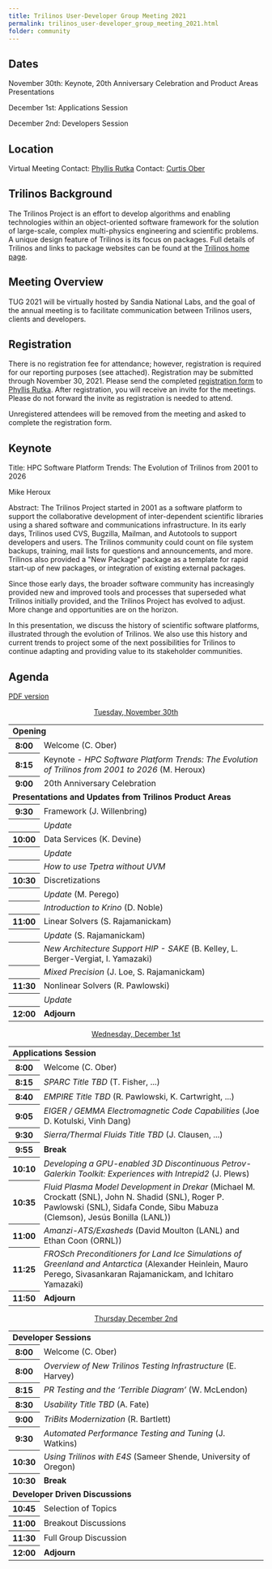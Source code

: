 ```yaml
---
title: Trilinos User-Developer Group Meeting 2021
permalink: trilinos_user-developer_group_meeting_2021.html
folder: community
---
```


## Dates

November 30th: Keynote, 20th Anniversary Celebration and Product Areas Presentations

December 1st: Applications Session

December 2nd: Developers Session


## Location

Virtual Meeting
Contact: [Phyllis Rutka](mailto:parutka@sandia.gov)
Contact: [Curtis Ober](mailto:ccober@sandia.gov)

## Trilinos Background

The Trilinos Project is an effort to develop algorithms and enabling
technologies within an object-oriented software framework for the
solution of large-scale, complex multi-physics engineering and
scientific problems.  A unique design feature of Trilinos is its
focus on packages.  Full details of Trilinos and links to package
websites can be found at the
[Trilinos home page](https://trilinos.github.io "Trilinos Home Page").

## Meeting Overview

TUG 2021 will be virtually hosted by Sandia National Labs, and
the goal of the annual meeting is to facilitate communication
between Trilinos users, clients and developers.

## Registration

There is no registration fee for attendance; however, registration
is required for our reporting purposes (see attached).  Registration
may be submitted through November 30, 2021.  Please send the completed
[registration form](pdfs/2021_Trilinos_User_Group_Meeting_Registration_Form.docx)
to [Phyllis Rutka](mailto:parutka@sandia.gov).
After registration, you will receive an invite for the meetings.
Please do not forward the invite as registration is needed to attend.

Unregistered attendees will be removed from the meeting and asked
to complete the registration form.

## Keynote

Title: HPC Software Platform Trends: The Evolution of Trilinos from 2001 to 2026

Mike Heroux

Abstract: The Trilinos Project started in 2001 as a software platform
to support the collaborative development of inter-dependent scientific
libraries using a shared software and communications infrastructure.
In its early days, Trilinos used CVS, Bugzilla, Mailman, and Autotools
to support developers and users.  The Trilinos community could count
on file system backups, training, mail lists for questions and
announcements, and more.  Trilinos also provided a "New Package"
package as a template for rapid start-up of new packages, or
integration of existing external packages.

Since those early days, the broader software community has increasingly
provided new and improved tools and processes that superseded what
Trilinos initially provided, and the Trilinos Project has evolved
to adjust.  More change and opportunities are on the horizon.

In this presentation, we discuss the history of scientific software
platforms, illustrated through the evolution of Trilinos.  We also
use this history and current trends to project some of the next
possibilities for Trilinos to continue adapting and providing value
to its stakeholder communities.

## Agenda

[PDF version](pdfs/TUG_2021_Agenda.pdf)

<p style="text-align: center;"><span style="text-decoration: underline;">Tuesday, November 30th</span></p>

<table summary="Timetable">
<tbody>
<tr><td colspan=2> <b> Opening </b>                                                                                         </td> </tr>
<tr><th><abbr>  8:00 </abbr></th>  <td> Welcome (C. Ober)                                                                   </td> </tr>
<tr><th><abbr>  8:15 </abbr></th>  <td> Keynote - <em>HPC Software Platform Trends: The Evolution of Trilinos from 2001 to 2026</em> (M. Heroux)                                            </td> </tr>
<tr><th><abbr>  9:00 </abbr></th>  <td> 20th Anniversary Celebration                                                        </td> </tr>
<tr><td colspan=2> <b> Presentations and Updates from Trilinos Product Areas </b>                                           </td> </tr>
<tr><th><abbr>  9:30 </abbr></th>  <td> Framework (J. Willenbring)                                                          </td> </tr>
<tr><th><abbr>       </abbr></th>  <td> <em>Update</em>                                                                     </td> </tr>
<tr><th><abbr> 10:00 </abbr></th>  <td> Data Services (K. Devine)                                                           </td> </tr>
<tr><th><abbr>       </abbr></th>  <td> <em>Update</em>                                                                     </td> </tr>
<tr><th><abbr>       </abbr></th>  <td> <em>How to use Tpetra without UVM</em>                                              </td> </tr>
<tr><th><abbr> 10:30 </abbr></th>  <td> Discretizations                                                                     </td> </tr>
<tr><th><abbr>       </abbr></th>  <td> <em>Update</em> (M. Perego)                                                         </td> </tr>
<tr><th><abbr>       </abbr></th>  <td> <em>Introduction to Krino</em> (D. Noble)                                           </td> </tr>
<tr><th><abbr> 11:00 </abbr></th>  <td> Linear Solvers (S. Rajamanickam)                                                    </td> </tr>
<tr><th><abbr>       </abbr></th>  <td> <em>Update</em> (S. Rajamanickam)                                                   </td> </tr>
<tr><th><abbr>       </abbr></th>  <td> <em>New Architecture Support HIP - SAKE</em> (B. Kelley, L. Berger-Vergiat, I. Yamazaki) </td> </tr>
<tr><th><abbr>       </abbr></th>  <td> <em>Mixed Precision</em> (J. Loe, S. Rajamanickam)                                  </td> </tr>
<tr><th><abbr> 11:30 </abbr></th>  <td> Nonlinear Solvers (R. Pawlowski)                                                    </td> </tr>
<tr><th><abbr>       </abbr></th>  <td> <em>Update</em>                                                                     </td> </tr>
<tr><th><abbr> 12:00 </abbr></th>  <td> <b>Adjourn</b>                                                                      </td> </tr>
</tbody>
</table>


<p style="text-align: center;"><span style="text-decoration: underline;">Wednesday, December 1st</span></p>

<table summary="Timetable">
<tbody>
<tr><td colspan=2> <b> Applications Session </b>                                                                            </td> </tr>
<tr><th><abbr>  8:00 </abbr></th>  <td> Welcome (C. Ober)                                                                   </td> </tr>
<tr><th><abbr>  8:15 </abbr></th>  <td> <em>SPARC Title TBD</em> (T. Fisher, ...)                                           </td> </tr>
<tr><th><abbr>  8:40 </abbr></th>  <td> <em>EMPIRE Title TBD</em> (R. Pawlowski, K. Cartwright, ...)                        </td> </tr>
<tr><th><abbr>  9:05 </abbr></th>  <td> <em>EIGER / GEMMA Electromagnetic Code Capabilities</em>  (Joe D. Kotulski, Vinh Dang) </td> </tr>
<tr><th><abbr>  9:30 </abbr></th>  <td> <em>Sierra/Thermal Fluids Title TBD</em> (J. Clausen, ...)                          </td> </tr>
<tr><th><abbr>  9:55 </abbr></th>  <td> <b>Break</b>                                                                        </td> </tr>
<tr><th><abbr> 10:10 </abbr></th>  <td> <em>Developing a GPU-enabled 3D Discontinuous Petrov-Galerkin Toolkit: Experiences with Intrepid2​</em> (J. Plews)                            </td> </tr>
<tr><th><abbr> 10:35 </abbr></th>  <td> <em>Fluid Plasma Model Development in Drekar</em>  (Michael M. Crockatt (SNL), John N. Shadid (SNL), Roger P. Pawlowski (SNL), Sidafa Conde, Sibu Mabuza (Clemson), Jesús Bonilla (LANL))  </td> </tr>
<tr><th><abbr> 11:00 </abbr></th>  <td> <em>Amanzi-ATS/Exasheds</em> (David Moulton (LANL) and Ethan Coon (ORNL)) </td> </tr>
<tr><th><abbr> 11:25 </abbr></th>  <td> <em>FROSch Preconditioners for Land Ice Simulations of Greenland and Antarctica</em>  (Alexander Heinlein, Mauro Perego, Sivasankaran Rajamanickam, and Ichitaro Yamazaki)                    </td> </tr>
<tr><th><abbr> 11:50 </abbr></th>  <td> <b>Adjourn</b>                                                                      </td> </tr>
</tbody>
</table>


<p style="text-align: center;"><span style="text-decoration: underline;">Thursday December 2nd</span></p>

<table summary="Timetable">
<tbody>
<tr><td colspan=2> <b> Developer Sessions </b>                                                                              </td> </tr>
<tr><th><abbr>  8:00 </abbr></th>  <td> Welcome (C. Ober)                                                                   </td> </tr>
<tr><th><abbr>  8:00 </abbr></th>  <td> <em>Overview of New Trilinos Testing Infrastructure</em> (E. Harvey)                </td> </tr>
<tr><th><abbr>  8:15 </abbr></th>  <td> <em>PR Testing and the ‘Terrible Diagram’</em> (W. McLendon)                        </td> </tr>
<tr><th><abbr>  8:30 </abbr></th>  <td> <em>Usability Title TBD</em> (A. Fate)                                              </td> </tr>
<tr><th><abbr>  9:00 </abbr></th>  <td> <em>TriBits Modernization</em> (R. Bartlett)                                        </td> </tr>
<tr><th><abbr>  9:30 </abbr></th>  <td> <em>Automated Performance Testing and Tuning</em> (J. Watkins)                      </td> </tr>
<tr><th><abbr> 10:30 </abbr></th>  <td> <em>Using Trilinos with E4S</em>  (Sameer Shende, University of Oregon)             </td> </tr>
<tr><th><abbr> 10:30 </abbr></th>  <td> <b>Break</b>                                                                        </td> </tr>
<tr><td colspan=2> <b> Developer Driven Discussions </b>                                                                    </td> </tr>
<tr><th><abbr> 10:45 </abbr></th>  <td> Selection of Topics                                                                 </td> </tr>
<tr><th><abbr> 11:00 </abbr></th>  <td> Breakout Discussions                                                                </td> </tr>
<tr><th><abbr> 11:30 </abbr></th>  <td> Full Group Discussion                                                               </td> </tr>
<tr><th><abbr> 12:00 </abbr></th>  <td> <b>Adjourn</b>                                                                      </td> </tr>
</tbody>
</table>
